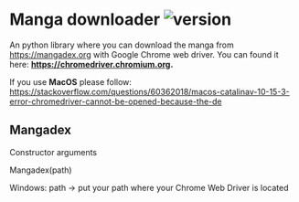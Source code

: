 # Manga downloader ![version](https://img.shields.io/badge/version-1.0.0-blue.svg)

An python library where you can download the manga from https://mangadex.org with Google Chrome web driver. 
You can found it here: **https://chromedriver.chromium.org.**

If you use **MacOS** please follow: https://stackoverflow.com/questions/60362018/macos-catalinav-10-15-3-error-chromedriver-cannot-be-opened-because-the-de

## Mangadex 

Constructor arguments



Mangadex(path)

Windows:
  path -> put your path where your Chrome Web Driver is located
  
